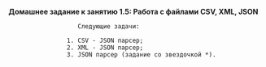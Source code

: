  **Домашнее задание к занятию 1.5: Работа с файлами CSV, XML, JSON**
 
                       Cледующие задачи:

                    1. CSV - JSON парсер; 
                    2. XML - JSON парсер; 
                    3. JSON парсер (задание со звездочкой *).
